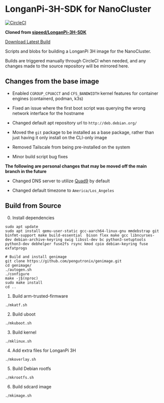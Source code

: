 # LonganPi-3H-SDK for NanoCluster

[![CircleCI](https://dl.circleci.com/status-badge/img/circleci/QdmNa8ANx1ffexCBKDunDj/U2SfHaPZBLQpBdxUWkxz1Y/tree/main.svg?style=svg)](https://dl.circleci.com/status-badge/redirect/circleci/QdmNa8ANx1ffexCBKDunDj/U2SfHaPZBLQpBdxUWkxz1Y/tree/main)

**Cloned from [sipeed/LonganPi-3H-SDK](https://github.com/sipeed/LonganPi-3H-SDK)**

[Download Latest Build](https://github.com/dynomite567/LonganPi-3H-SDK/releases/latest)

Scripts and blobs for building a LonganPi 3H image for the NanoCluster.

Builds are triggered manually through CircleCI when needed, and any changes made to the source repository will be mirrored here.

## Changes from the base image
* Enabled `CGROUP_CPUACCT` and `CFS_BANDWIDTH` kernel features for container engines (containerd, podman, k3s)

* Fixed an issue where the first boot script was querying the wrong network interface for the hostname

* Changed default apt repository url to `http://deb.debian.org/`

* Moved the `git` package to be installed as a base package, rather than just having it only install on the CLI-only image

* Removed Tailscale from being pre-installed on the system

* Minor build script bug fixes

**The following are personal changes that may be moved off the main branch in the future**
* Changed DNS server to utilize [Quad9]("https://quad9.net/") by default

* Changed default timezone to `America/Los_Angeles`

## Build from Source

0. Install dependencies

```shell
sudo apt update
sudo apt install qemu-user-static gcc-aarch64-linux-gnu mmdebstrap git binfmt-support make build-essential  bison flex make gcc libncurses-dev debian-archive-keyring swig libssl-dev bc python3-setuptools python3-dev debhelper fuse2fs rsync kmod cpio debian-keyring fuse exfatprogs

# Build and install genimage
git clone https://github.com/pengutronix/genimage.git
cd genimage/
./autogen.sh
./configure
make -j$(nproc)
sudo make install
cd ..
```

1. Build arm-trusted-firmware

```shell
./mkatf.sh
```

2. Build uboot

```shell
./mkuboot.sh
```

3. Build kernel

```shell
./mklinux.sh
```

4. Add extra files for LonganPi 3H

```shell
./mkoverlay.sh
```

5. Build Debian rootfs

```shell
./mkrootfs.sh
```

6. Build sdcard image

```shell
./mkimage.sh
```

